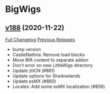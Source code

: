 # BigWigs

## [v188](https://github.com/BigWigsMods/BigWigs/tree/v188) (2020-11-22)
[Full Changelog](https://github.com/BigWigsMods/BigWigs/compare/v187.1...v188) [Previous Releases](https://github.com/BigWigsMods/BigWigs/releases)

- bump version  
- CastleNathria: Remove load blocks  
- Move BfA content to separate addon  
- Don't error on new LittleWigs directory  
- Update zhCN (#861)  
- Update options for Shadowlands  
- Update esMX (#860)  
- Locales: Add some esMX localization (#859)  
